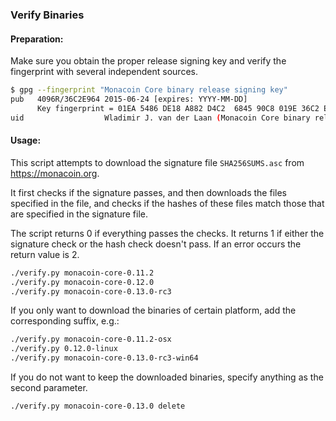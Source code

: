 ### Verify Binaries

#### Preparation:

Make sure you obtain the proper release signing key and verify the fingerprint with several independent sources.

```sh
$ gpg --fingerprint "Monacoin Core binary release signing key"
pub   4096R/36C2E964 2015-06-24 [expires: YYYY-MM-DD]
      Key fingerprint = 01EA 5486 DE18 A882 D4C2  6845 90C8 019E 36C2 E964
uid                  Wladimir J. van der Laan (Monacoin Core binary release signing key) <laanwj@gmail.com>
```

#### Usage:

This script attempts to download the signature file `SHA256SUMS.asc` from https://monacoin.org.

It first checks if the signature passes, and then downloads the files specified in the file, and checks if the hashes of these files match those that are specified in the signature file.

The script returns 0 if everything passes the checks. It returns 1 if either the signature check or the hash check doesn't pass. If an error occurs the return value is 2.


```sh
./verify.py monacoin-core-0.11.2
./verify.py monacoin-core-0.12.0
./verify.py monacoin-core-0.13.0-rc3
```

If you only want to download the binaries of certain platform, add the corresponding suffix, e.g.:

```sh
./verify.py monacoin-core-0.11.2-osx
./verify.py 0.12.0-linux
./verify.py monacoin-core-0.13.0-rc3-win64
```

If you do not want to keep the downloaded binaries, specify anything as the second parameter.

```sh
./verify.py monacoin-core-0.13.0 delete
```

